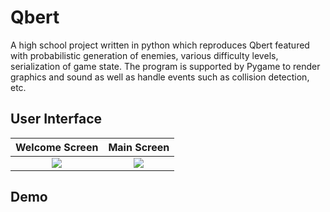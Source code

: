 # Qbert

A high school project written in python which reproduces Qbert featured with probabilistic generation of enemies, various difficulty levels, serialization of game state. The program is supported by Pygame to render graphics and sound as well as handle events such as collision detection, etc.

## User Interface
Welcome Screen          |  Main Screen
:-------------------------:|:-------------------------:
![](../master/mainPage.png)  |  ![](../master/game.png)


## Demo

